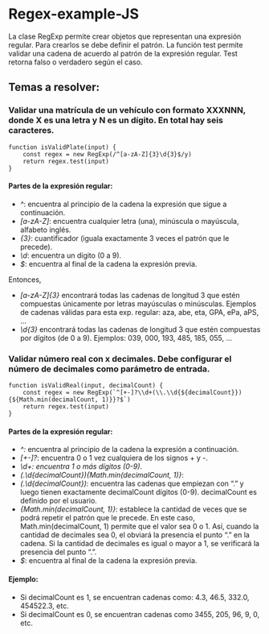 # Regex-example-JS
La clase RegExp permite crear objetos que representan una expresión regular. Para crearlos se debe definir el patrón. La función test permite validar una cadena de acuerdo al patrón de la expresión regular. Test retorna falso o verdadero según el caso.

## Temas a resolver:
### Validar una matrícula de un vehículo con formato XXXNNN, donde X es una letra y N es un dígito. En total hay seis caracteres.

```
function isValidPlate(input) {
    const regex = new RegExp(/^[a-zA-Z]{3}\d{3}$/y)
    return regex.test(input)
}
```

#### Partes de la expresión regular:
- *^*: encuentra al principio de la cadena la expresión que sigue a continuación.
- *[a-zA-Z]*: encuentra cualquier letra (una), minúscula o mayúscula, alfabeto inglés.
- *{3}*: cuantificador (iguala exactamente 3 veces el patrón que le precede).
- *\d*: encuentra un dígito (0 a 9).
- *$*: encuentra al final de la cadena la expresión previa.

Entonces,
- *[a-zA-Z]{3}* encontrará todas las cadenas de longitud 3 que estén compuestas únicamente por letras mayúsculas o minúsculas.
Ejemplos de cadenas válidas para esta exp. regular: aza, abe, eta, GPA, ePa, aPS, ...
- *\d{3}* encontrará todas las cadenas de longitud 3 que estén compuestas por dígitos (de 0 a 9). Ejemplos: 039, 000, 193, 485, 185, 055, ...



### Validar número real con x decimales. Debe configurar el número de decimales como parámetro de entrada.
```
function isValidReal(input, decimalCount) {
    const regex = new RegExp(`^[+-]?\\d+(\\.\\d{${decimalCount}}){${Math.min(decimalCount, 1)}}?$`)
    return regex.test(input)
}
```

#### Partes de la expresión regular:
- *^:* encuentra al principio de la cadena la expresión a continuación.
- *[+-]?*: encuentra 0 o 1 vez cualquiera de los signos + y -.
- *\d+: encuentra 1 o más dígitos (0-9)*.
- *(.\d{decimalCount}){Math.min(decimalCount, 1)}*: 
- *(.\d{decimalCount})*: encuentra las cadenas que empiezan con “.” y luego tienen exactamente decimalCount dígitos (0-9). decimalCount es definido por el usuario.
- *{Math.min(decimalCount, 1)}*: establece la cantidad de veces que se podrá repetir el patrón que le precede. En este caso, Math.min(decimalCount, 1) permite que el valor sea 0 o 1. Así, cuando la cantidad de decimales sea 0, el obviará la presencia el punto “.” en la cadena. Si la cantidad de decimales es igual o mayor a 1, se verificará la presencia del punto “.”.
- *$*: encuentra al final de la cadena la expresión previa.



#### Ejemplo:
- Si decimalCount es 1, se encuentran cadenas como: 4.3, 46.5, 332.0, 454522.3, etc.
- Si decimalCount es 0, se encuentran cadenas como 3455, 205, 96, 9, 0, etc.

